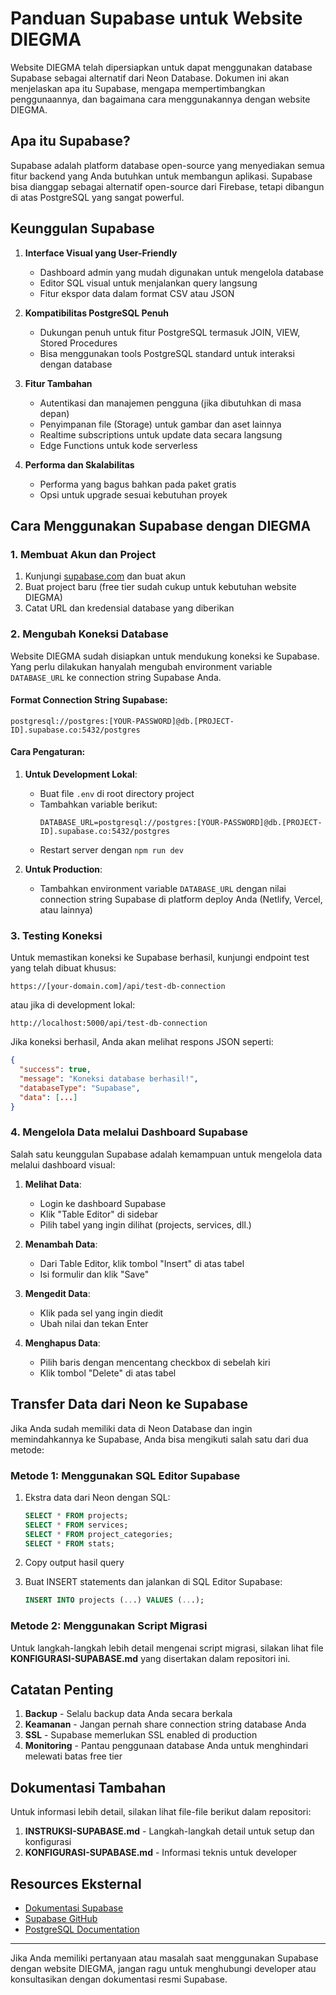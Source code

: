 # Panduan Supabase untuk Website DIEGMA

Website DIEGMA telah dipersiapkan untuk dapat menggunakan database Supabase sebagai alternatif dari Neon Database. Dokumen ini akan menjelaskan apa itu Supabase, mengapa mempertimbangkan penggunaannya, dan bagaimana cara menggunakannya dengan website DIEGMA.

## Apa itu Supabase?

Supabase adalah platform database open-source yang menyediakan semua fitur backend yang Anda butuhkan untuk membangun aplikasi. Supabase bisa dianggap sebagai alternatif open-source dari Firebase, tetapi dibangun di atas PostgreSQL yang sangat powerful.

## Keunggulan Supabase

1. **Interface Visual yang User-Friendly**
   - Dashboard admin yang mudah digunakan untuk mengelola database
   - Editor SQL visual untuk menjalankan query langsung
   - Fitur ekspor data dalam format CSV atau JSON

2. **Kompatibilitas PostgreSQL Penuh**
   - Dukungan penuh untuk fitur PostgreSQL termasuk JOIN, VIEW, Stored Procedures
   - Bisa menggunakan tools PostgreSQL standard untuk interaksi dengan database

3. **Fitur Tambahan**
   - Autentikasi dan manajemen pengguna (jika dibutuhkan di masa depan)
   - Penyimpanan file (Storage) untuk gambar dan aset lainnya
   - Realtime subscriptions untuk update data secara langsung
   - Edge Functions untuk kode serverless

4. **Performa dan Skalabilitas**
   - Performa yang bagus bahkan pada paket gratis
   - Opsi untuk upgrade sesuai kebutuhan proyek

## Cara Menggunakan Supabase dengan DIEGMA

### 1. Membuat Akun dan Project

1. Kunjungi [supabase.com](https://supabase.com) dan buat akun
2. Buat project baru (free tier sudah cukup untuk kebutuhan website DIEGMA)
3. Catat URL dan kredensial database yang diberikan

### 2. Mengubah Koneksi Database

Website DIEGMA sudah disiapkan untuk mendukung koneksi ke Supabase. Yang perlu dilakukan hanyalah mengubah environment variable `DATABASE_URL` ke connection string Supabase Anda.

#### Format Connection String Supabase:
```
postgresql://postgres:[YOUR-PASSWORD]@db.[PROJECT-ID].supabase.co:5432/postgres
```

#### Cara Pengaturan:

1. **Untuk Development Lokal**:
   - Buat file `.env` di root directory project
   - Tambahkan variable berikut:
     ```
     DATABASE_URL=postgresql://postgres:[YOUR-PASSWORD]@db.[PROJECT-ID].supabase.co:5432/postgres
     ```
   - Restart server dengan `npm run dev`

2. **Untuk Production**:
   - Tambahkan environment variable `DATABASE_URL` dengan nilai connection string Supabase di platform deploy Anda (Netlify, Vercel, atau lainnya)

### 3. Testing Koneksi

Untuk memastikan koneksi ke Supabase berhasil, kunjungi endpoint test yang telah dibuat khusus:

```
https://[your-domain.com]/api/test-db-connection
```

atau jika di development lokal:

```
http://localhost:5000/api/test-db-connection
```

Jika koneksi berhasil, Anda akan melihat respons JSON seperti:

```json
{
  "success": true,
  "message": "Koneksi database berhasil!",
  "databaseType": "Supabase",
  "data": [...]
}
```

### 4. Mengelola Data melalui Dashboard Supabase

Salah satu keunggulan Supabase adalah kemampuan untuk mengelola data melalui dashboard visual:

1. **Melihat Data**:
   - Login ke dashboard Supabase
   - Klik "Table Editor" di sidebar
   - Pilih tabel yang ingin dilihat (projects, services, dll.)

2. **Menambah Data**:
   - Dari Table Editor, klik tombol "Insert" di atas tabel
   - Isi formulir dan klik "Save"

3. **Mengedit Data**:
   - Klik pada sel yang ingin diedit
   - Ubah nilai dan tekan Enter

4. **Menghapus Data**:
   - Pilih baris dengan mencentang checkbox di sebelah kiri
   - Klik tombol "Delete" di atas tabel

## Transfer Data dari Neon ke Supabase

Jika Anda sudah memiliki data di Neon Database dan ingin memindahkannya ke Supabase, Anda bisa mengikuti salah satu dari dua metode:

### Metode 1: Menggunakan SQL Editor Supabase

1. Ekstra data dari Neon dengan SQL:
   ```sql
   SELECT * FROM projects;
   SELECT * FROM services;
   SELECT * FROM project_categories;
   SELECT * FROM stats;
   ```

2. Copy output hasil query

3. Buat INSERT statements dan jalankan di SQL Editor Supabase:
   ```sql
   INSERT INTO projects (...) VALUES (...);
   ```

### Metode 2: Menggunakan Script Migrasi

Untuk langkah-langkah lebih detail mengenai script migrasi, silakan lihat file **KONFIGURASI-SUPABASE.md** yang disertakan dalam repositori ini.

## Catatan Penting

1. **Backup** - Selalu backup data Anda secara berkala
2. **Keamanan** - Jangan pernah share connection string database Anda
3. **SSL** - Supabase memerlukan SSL enabled di production
4. **Monitoring** - Pantau penggunaan database Anda untuk menghindari melewati batas free tier

## Dokumentasi Tambahan

Untuk informasi lebih detail, silakan lihat file-file berikut dalam repositori:

1. **INSTRUKSI-SUPABASE.md** - Langkah-langkah detail untuk setup dan konfigurasi
2. **KONFIGURASI-SUPABASE.md** - Informasi teknis untuk developer

## Resources Eksternal

- [Dokumentasi Supabase](https://supabase.com/docs)
- [Supabase GitHub](https://github.com/supabase/supabase)
- [PostgreSQL Documentation](https://www.postgresql.org/docs/)

---

Jika Anda memiliki pertanyaan atau masalah saat menggunakan Supabase dengan website DIEGMA, jangan ragu untuk menghubungi developer atau konsultasikan dengan dokumentasi resmi Supabase.